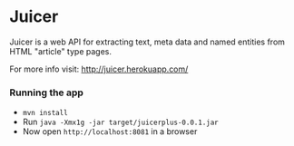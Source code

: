 # Juicer

Juicer is a web API for extracting text, meta data and named entities from HTML "article" type pages.

For more info visit: http://juicer.herokuapp.com/

### Running the app

* `mvn install`
* Run `java -Xmx1g -jar target/juicerplus-0.0.1.jar`
* Now open `http://localhost:8081` in a browser

